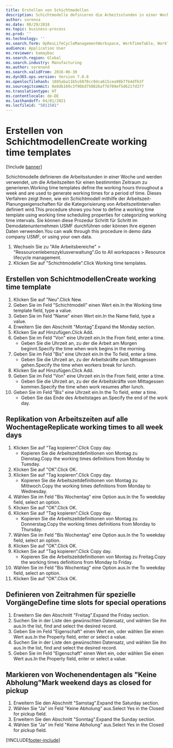 ```yaml
---
title: Erstellen von Schichtmodellen
description: Schichtmodelle definieren die Arbeitsstunden in einer Woche und werden verwendet, um die Arbeitszeiten für einen bestimmten Zeitraum zu generieren.
author: sorenva
ms.date: 08/29/2018
ms.topic: business-process
ms.prod: ''
ms.technology: ''
ms.search.form: OpResLifeCycleManagementWorkspace, WorkTimeTable, WorkTimeCopyDayDialog, WorkPeriodTemplate
audience: Application User
ms.reviewer: kamaybac
ms.search.region: Global
ms.search.industry: Manufacturing
ms.author: sorenand
ms.search.validFrom: 2016-06-30
ms.dyn365.ops.version: Version 7.0.0
ms.openlocfilehash: 1885aba11b5c6878cc9dca615cea98b77b4df63f
ms.sourcegitcommit: 0e8db169c3f90bd750826af76709ef5d621fd377
ms.translationtype: HT
ms.contentlocale: de-DE
ms.lasthandoff: 04/01/2021
ms.locfileid: "5811581"
---
```

# <a name="create-working-time-templates"></a><span data-ttu-id="c66fa-103">Erstellen von Schichtmodellen</span><span class="sxs-lookup"><span data-stu-id="c66fa-103">Create working time templates</span></span>

[!include [banner](../../includes/banner.md)]

<span data-ttu-id="c66fa-104">Schichtmodelle definieren die Arbeitsstunden in einer Woche und werden verwendet, um die Arbeitszeiten für einen bestimmten Zeitraum zu generieren.</span><span class="sxs-lookup"><span data-stu-id="c66fa-104">Working time templates define the working hours throughout a week and are used to generate working times for a period of time.</span></span> <span data-ttu-id="c66fa-105">Dieses Verfahren zeigt Ihnen, wie ein Schichtmodell mithilfe der Arbeitszeit-Planungseigenschaften für die Kategorisierung von Arbeitszeitintervallen definiert wird.</span><span class="sxs-lookup"><span data-stu-id="c66fa-105">This procedure shows you how to define a working time template using working time scheduling properties for categorizing working time intervals.</span></span> <span data-ttu-id="c66fa-106">Sie können diese Prozedur Schritt für Schritt im Demodatenunternehmen USMF durchführen oder können Ihre eigenen Daten verwenden.</span><span class="sxs-lookup"><span data-stu-id="c66fa-106">You can walk through this procedure in demo data company USMF, or using your own data.</span></span>

1. <span data-ttu-id="c66fa-107">Wechseln Sie zu "Alle Arbeitsbereiche" > "Ressourcenlebenszyklusverwaltung".</span><span class="sxs-lookup"><span data-stu-id="c66fa-107">Go to All workspaces > Resource lifecycle management.</span></span>
2. <span data-ttu-id="c66fa-108">Klicken Sie auf "Schichtmodelle".</span><span class="sxs-lookup"><span data-stu-id="c66fa-108">Click Working time templates.</span></span>

## <a name="create-working-time-template"></a><span data-ttu-id="c66fa-109">Erstellen von Schichtmodellen</span><span class="sxs-lookup"><span data-stu-id="c66fa-109">Create working time template</span></span>
1. <span data-ttu-id="c66fa-110">Klicken Sie auf "Neu".</span><span class="sxs-lookup"><span data-stu-id="c66fa-110">Click New.</span></span>
2. <span data-ttu-id="c66fa-111">Geben Sie im Feld "Schichtmodell" einen Wert ein.</span><span class="sxs-lookup"><span data-stu-id="c66fa-111">In the Working time template field, type a value.</span></span>
3. <span data-ttu-id="c66fa-112">Geben Sie im Feld "Name" einen Wert ein.</span><span class="sxs-lookup"><span data-stu-id="c66fa-112">In the Name field, type a value.</span></span>
4. <span data-ttu-id="c66fa-113">Erweitern Sie den Abschnitt "Montag".</span><span class="sxs-lookup"><span data-stu-id="c66fa-113">Expand the Monday section.</span></span>
5. <span data-ttu-id="c66fa-114">Klicken Sie auf Hinzufügen.</span><span class="sxs-lookup"><span data-stu-id="c66fa-114">Click Add.</span></span>
6. <span data-ttu-id="c66fa-115">Geben Sie im Feld "Von" eine Uhrzeit ein.</span><span class="sxs-lookup"><span data-stu-id="c66fa-115">In the From field, enter a time.</span></span>
    * <span data-ttu-id="c66fa-116">Geben Sie die Uhrzeit an, zu der die Arbeit am Morgen beginnt.</span><span class="sxs-lookup"><span data-stu-id="c66fa-116">Specify the time when work begins in the morning.</span></span>  
7. <span data-ttu-id="c66fa-117">Geben Sie im Feld "Bis" eine Uhrzeit ein.</span><span class="sxs-lookup"><span data-stu-id="c66fa-117">In the To field, enter a time.</span></span>
    * <span data-ttu-id="c66fa-118">Geben Sie die Uhrzeit an, zu der Arbeitskräfte zum Mittagessen gehen.</span><span class="sxs-lookup"><span data-stu-id="c66fa-118">Specify the time when workers break for lunch.</span></span>  
8. <span data-ttu-id="c66fa-119">Klicken Sie auf Hinzufügen.</span><span class="sxs-lookup"><span data-stu-id="c66fa-119">Click Add.</span></span>
9. <span data-ttu-id="c66fa-120">Geben Sie im Feld "Von" eine Uhrzeit ein.</span><span class="sxs-lookup"><span data-stu-id="c66fa-120">In the From field, enter a time.</span></span>
    * <span data-ttu-id="c66fa-121">Geben Sie die Uhrzeit an, zu der die Arbeitskräfte vom Mittagessen kommen.</span><span class="sxs-lookup"><span data-stu-id="c66fa-121">Specify the time when work resumes after lunch.</span></span>  
10. <span data-ttu-id="c66fa-122">Geben Sie im Feld "Bis" eine Uhrzeit ein.</span><span class="sxs-lookup"><span data-stu-id="c66fa-122">In the To field, enter a time.</span></span>
    * <span data-ttu-id="c66fa-123">Geben Sie das Ende des Arbeitstages an.</span><span class="sxs-lookup"><span data-stu-id="c66fa-123">Specify the end of the work day.</span></span>  

## <a name="replicate-working-times-to-all-week-days"></a><span data-ttu-id="c66fa-124">Replikation von Arbeitszeiten auf alle Wochentage</span><span class="sxs-lookup"><span data-stu-id="c66fa-124">Replicate working times to all week days</span></span>
1. <span data-ttu-id="c66fa-125">Klicken Sie auf "Tag kopieren".</span><span class="sxs-lookup"><span data-stu-id="c66fa-125">Click Copy day.</span></span>
    * <span data-ttu-id="c66fa-126">Kopieren Sie die Arbeitszeitdefinitionen von Montag zu Dienstag.</span><span class="sxs-lookup"><span data-stu-id="c66fa-126">Copy the working times definitions from Monday to Tuesday.</span></span>  
2. <span data-ttu-id="c66fa-127">Klicken Sie auf "OK".</span><span class="sxs-lookup"><span data-stu-id="c66fa-127">Click OK.</span></span>
3. <span data-ttu-id="c66fa-128">Klicken Sie auf "Tag kopieren".</span><span class="sxs-lookup"><span data-stu-id="c66fa-128">Click Copy day.</span></span>
    * <span data-ttu-id="c66fa-129">Kopieren Sie die Arbeitszeitdefinitionen von Montag zu Mittwoch.</span><span class="sxs-lookup"><span data-stu-id="c66fa-129">Copy the working times definitions from Monday to Wednesday.</span></span>  
4. <span data-ttu-id="c66fa-130">Wählen Sie im Feld "Bis Wochentag" eine Option aus.</span><span class="sxs-lookup"><span data-stu-id="c66fa-130">In the To weekday field, select an option.</span></span>
5. <span data-ttu-id="c66fa-131">Klicken Sie auf "OK".</span><span class="sxs-lookup"><span data-stu-id="c66fa-131">Click OK.</span></span>
6. <span data-ttu-id="c66fa-132">Klicken Sie auf "Tag kopieren".</span><span class="sxs-lookup"><span data-stu-id="c66fa-132">Click Copy day.</span></span>
    * <span data-ttu-id="c66fa-133">Kopieren Sie die Arbeitszeitdefinitionen von Montag zu Donnerstag.</span><span class="sxs-lookup"><span data-stu-id="c66fa-133">Copy the working times definitions from Monday to Thursday.</span></span>  
7. <span data-ttu-id="c66fa-134">Wählen Sie im Feld "Bis Wochentag" eine Option aus.</span><span class="sxs-lookup"><span data-stu-id="c66fa-134">In the To weekday field, select an option.</span></span>
8. <span data-ttu-id="c66fa-135">Klicken Sie auf "OK".</span><span class="sxs-lookup"><span data-stu-id="c66fa-135">Click OK.</span></span>
9. <span data-ttu-id="c66fa-136">Klicken Sie auf "Tag kopieren".</span><span class="sxs-lookup"><span data-stu-id="c66fa-136">Click Copy day.</span></span>
    * <span data-ttu-id="c66fa-137">Kopieren Sie die Arbeitszeitdefinitionen von Montag zu Freitag.</span><span class="sxs-lookup"><span data-stu-id="c66fa-137">Copy the working times definitions from Monday to Friday.</span></span>  
10. <span data-ttu-id="c66fa-138">Wählen Sie im Feld "Bis Wochentag" eine Option aus.</span><span class="sxs-lookup"><span data-stu-id="c66fa-138">In the To weekday field, select an option.</span></span>
11. <span data-ttu-id="c66fa-139">Klicken Sie auf "OK".</span><span class="sxs-lookup"><span data-stu-id="c66fa-139">Click OK.</span></span>

## <a name="define-time-slots-for-special-operations"></a><span data-ttu-id="c66fa-140">Definieren von Zeitrahmen für spezielle Vorgänge</span><span class="sxs-lookup"><span data-stu-id="c66fa-140">Define time slots for special operations</span></span>
1. <span data-ttu-id="c66fa-141">Erweitern Sie den Abschnitt "Freitag".</span><span class="sxs-lookup"><span data-stu-id="c66fa-141">Expand the Friday section.</span></span>
2. <span data-ttu-id="c66fa-142">Suchen Sie in der Liste den gewünschten Datensatz, und wählen Sie ihn aus.</span><span class="sxs-lookup"><span data-stu-id="c66fa-142">In the list, find and select the desired record.</span></span>
3. <span data-ttu-id="c66fa-143">Geben Sie im Feld "Eigenschaft" einen Wert ein, oder wählen Sie einen Wert aus.</span><span class="sxs-lookup"><span data-stu-id="c66fa-143">In the Property field, enter or select a value.</span></span>
4. <span data-ttu-id="c66fa-144">Suchen Sie in der Liste den gewünschten Datensatz, und wählen Sie ihn aus.</span><span class="sxs-lookup"><span data-stu-id="c66fa-144">In the list, find and select the desired record.</span></span>
5. <span data-ttu-id="c66fa-145">Geben Sie im Feld "Eigenschaft" einen Wert ein, oder wählen Sie einen Wert aus.</span><span class="sxs-lookup"><span data-stu-id="c66fa-145">In the Property field, enter or select a value.</span></span>

## <a name="mark-weekend-days-as-closed-for-pickup"></a><span data-ttu-id="c66fa-146">Markieren von Wochenendentagen als "Keine Abholung"</span><span class="sxs-lookup"><span data-stu-id="c66fa-146">Mark weekend days as closed for pickup</span></span>
1. <span data-ttu-id="c66fa-147">Erweitern Sie den Abschnitt "Samstag".</span><span class="sxs-lookup"><span data-stu-id="c66fa-147">Expand the Saturday section.</span></span>
2. <span data-ttu-id="c66fa-148">Wählen Sie "Ja" im Feld "Keine Abholung" aus.</span><span class="sxs-lookup"><span data-stu-id="c66fa-148">Select Yes in the Closed for pickup field.</span></span>
3. <span data-ttu-id="c66fa-149">Erweitern Sie den Abschnitt "Sonntag".</span><span class="sxs-lookup"><span data-stu-id="c66fa-149">Expand the Sunday section.</span></span>
4. <span data-ttu-id="c66fa-150">Wählen Sie "Ja" im Feld "Keine Abholung" aus.</span><span class="sxs-lookup"><span data-stu-id="c66fa-150">Select Yes in the Closed for pickup field.</span></span>



[!INCLUDE[footer-include](../../../includes/footer-banner.md)]